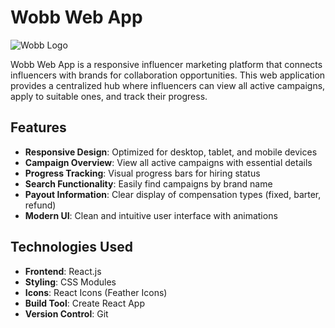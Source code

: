 # Wobb Web App

![Wobb Logo](https://via.placeholder.com/150x50.png?text=Wobb+Logo)

Wobb Web App is a responsive influencer marketing platform that connects influencers with brands for collaboration opportunities. This web application provides a centralized hub where influencers can view all active campaigns, apply to suitable ones, and track their progress.

## Features

- **Responsive Design**: Optimized for desktop, tablet, and mobile devices
- **Campaign Overview**: View all active campaigns with essential details
- **Progress Tracking**: Visual progress bars for hiring status
- **Search Functionality**: Easily find campaigns by brand name
- **Payout Information**: Clear display of compensation types (fixed, barter, refund)
- **Modern UI**: Clean and intuitive user interface with animations

## Technologies Used

- **Frontend**: React.js
- **Styling**: CSS Modules
- **Icons**: React Icons (Feather Icons)
- **Build Tool**: Create React App
- **Version Control**: Git
 
